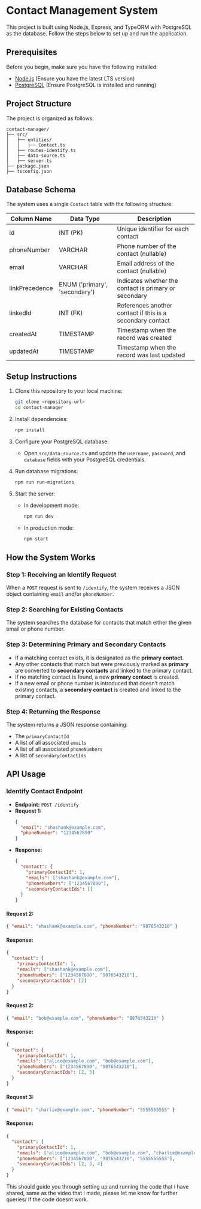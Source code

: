 # Contact Management System

This project is built using Node.js, Express, and TypeORM with PostgreSQL as the database. Follow the steps below to set up and run the application.

## Prerequisites

Before you begin, make sure you have the following installed:
- [Node.js](https://nodejs.org/) (Ensure you have the latest LTS version)
- [PostgreSQL](https://www.postgresql.org/download/) (Ensure PostgreSQL is installed and running)

## Project Structure

The project is organized as follows:
```
contact-manager/
├── src/
│   ├── entities/
│   │   ├── Contact.ts
│   ├── routes-identify.ts
│   ├── data-source.ts
│   ├── server.ts
├── package.json
├── tsconfig.json
```

## Database Schema

The system uses a single `Contact` table with the following structure:

| Column Name   | Data Type  | Description |
|--------------|-----------|-------------|
| id           | INT (PK)  | Unique identifier for each contact |
| phoneNumber  | VARCHAR   | Phone number of the contact (nullable) |
| email        | VARCHAR   | Email address of the contact (nullable) |
| linkPrecedence | ENUM ('primary', 'secondary') | Indicates whether the contact is primary or secondary |
| linkedId     | INT (FK)  | References another contact if this is a secondary contact |
| createdAt    | TIMESTAMP | Timestamp when the record was created |
| updatedAt    | TIMESTAMP | Timestamp when the record was last updated |

## Setup Instructions

1. Clone this repository to your local machine:
   ```sh
   git clone <repository-url>
   cd contact-manager
   ```

2. Install dependencies:
   ```sh
   npm install
   ```

3. Configure your PostgreSQL database:
   - Open `src/data-source.ts` and update the `username`, `password`, and `database` fields with your PostgreSQL credentials.
   
4. Run database migrations:
   ```sh
   npm run run-migrations
   ```

5. Start the server:
   - In development mode:
     ```sh
     npm run dev
     ```
   - In production mode:
     ```sh
     npm start
     ```

## How the System Works

### Step 1: Receiving an Identify Request
When a `POST` request is sent to `/identify`, the system receives a JSON object containing `email` and/or `phoneNumber`.

### Step 2: Searching for Existing Contacts
The system searches the database for contacts that match either the given email or phone number.

### Step 3: Determining Primary and Secondary Contacts
- If a matching contact exists, it is designated as the **primary contact**.
- Any other contacts that match but were previously marked as **primary** are converted to **secondary contacts** and linked to the primary contact.
- If no matching contact is found, a new **primary contact** is created.
- If a new email or phone number is introduced that doesn’t match existing contacts, a **secondary contact** is created and linked to the primary contact.

### Step 4: Returning the Response
The system returns a JSON response containing:
- The `primaryContactId`
- A list of all associated `emails`
- A list of all associated `phoneNumbers`
- A list of `secondaryContactIds`

## API Usage

### Identify Contact Endpoint
- **Endpoint:** `POST /identify`
- **Request 1:**
  ```json
  {
    "email": "shashank@example.com",
    "phoneNumber": "1234567890"
  }
  ```
- **Response:**
  ```json
  {
    "contact": {
      "primaryContactId": 1,
      "emails": ["shashank@example.com"],
      "phoneNumbers": ["1234567890"],
      "secondaryContactIds": []
    }
  }
  ```

#### Request 2:
```json
{ "email": "shashank@example.com", "phoneNumber": "9876543210" }
```
#### Response:
```json
{
  "contact": {
    "primaryContactId": 1,
    "emails": ["shashank@example.com"],
    "phoneNumbers": ["1234567890", "9876543210"],
    "secondaryContactIds": [2]
  }
}
```

#### Request 2:
```json
{ "email": "bob@example.com", "phoneNumber": "9876543210" }
```
#### Response:
```json
{
  "contact": {
    "primaryContactId": 1,
    "emails": ["alice@example.com", "bob@example.com"],
    "phoneNumbers": ["1234567890", "9876543210"],
    "secondaryContactIds": [2, 3]
  }
}
```

#### Request 3:
```json
{ "email": "charlie@example.com", "phoneNumber": "5555555555" }
```
#### Response:
```json
{
  "contact": {
    "primaryContactId": 1,
    "emails": ["alice@example.com", "bob@example.com", "charlie@example.com"],
    "phoneNumbers": ["1234567890", "9876543210", "5555555555"],
    "secondaryContactIds": [2, 3, 4]
  }
}
```

This should guide you through setting up and running the code that i have shared, same as the video that i made, please let me know for further queries/ if the code doesnt work.






















